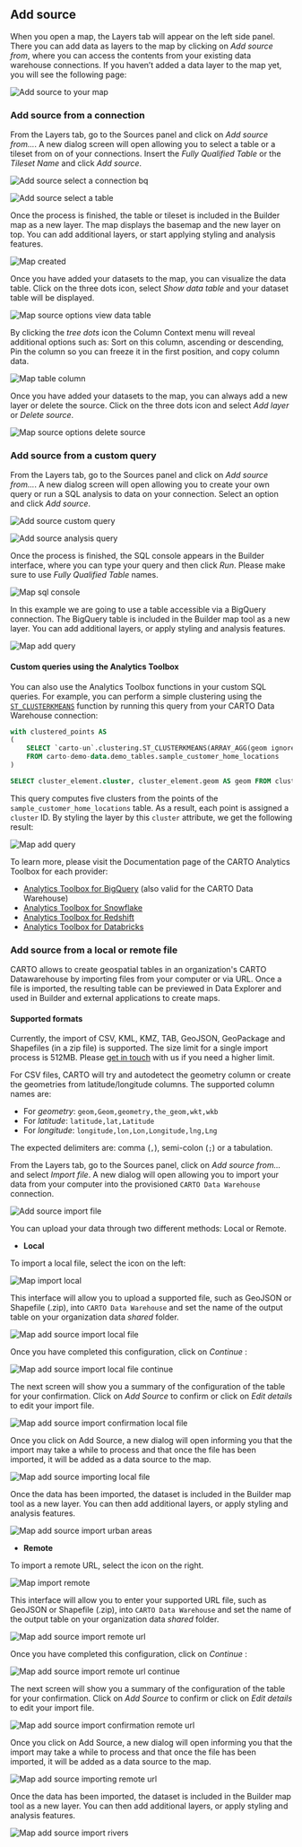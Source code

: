 ## Add source

When you open a map, the Layers tab will appear on the left side panel. There you can add data as layers to the map by clicking on *Add source from*, where you can access the contents from your existing data warehouse connections. If you haven’t added a data layer to the map yet, you will see the following page:

![Add source to your map](/img/cloud-native-workspace/maps/map_add_source_to_your_map.png)

### Add source from a connection

From the Layers tab, go to the Sources panel and click on *Add source from...*. A new dialog screen will open allowing you to select a table or a tileset from on of your connections. Insert the *Fully Qualified Table* or the *Tileset Name* and click *Add source*.

![Add source select a connection bq](/img/cloud-native-workspace/maps/map_add_source_select_a_bq_connection.png)

![Add source select a table](/img/cloud-native-workspace/maps/map_add_source_select_table.png)

Once the process is finished, the table or tileset is included in the Builder map as a new layer. The map displays the basemap and the new layer on top. You can add additional layers, or start applying styling and analysis features.
	
![Map created](/img/cloud-native-workspace/maps/map_created.png)

Once you have added your datasets to the map, you can visualize the data table. Click on the three dots icon, select *Show data table* and your dataset table will be displayed. 

![Map source options view data table](/img/cloud-native-workspace/maps/map_source_options.png)

By clicking the *tree dots* icon the Column Context menu will reveal additional options such as: Sort on this column, ascending or descending, Pin the column so you can freeze it in the first position, and copy column data.

![Map table column](/img/cloud-native-workspace/maps/map_table_column.png)

Once you have added your datasets to the map, you can always add a new layer or delete the source. Click on the three dots icon and select *Add layer* or *Delete source*.

![Map source options delete source](/img/cloud-native-workspace/maps/map_source_options.png)

### Add source from a custom query

From the Layers tab, go to the Sources panel and click on *Add source from...*. A new dialog screen will open allowing you to create your own query or run a SQL analysis to data on your connection. Select an option and click *Add source*.

![Add source custom query](/img/cloud-native-workspace/maps/map_add_source_a_custom_query.png)

![Add source analysis query](/img/cloud-native-workspace/maps/map_add_source_an_analysis_query.png)

Once the process is finished, the SQL console appears in the Builder interface, where you can type your query and then click *Run*. Please make sure to use *Fully Qualified Table* names.

![Map sql console](/img/cloud-native-workspace/maps/map_sql_console.png)

In this example we are going to use a table accessible via a BigQuery connection. The BigQuery table is included in the Builder map tool as a new layer. You can add additional layers, or apply styling and analysis features.
	
![Map add query](/img/cloud-native-workspace/maps/map_add_query.png)


#### Custom queries using the Analytics Toolbox

You can also use the Analytics Toolbox functions in your custom SQL queries. For example, you can perform a simple clustering using the [`ST_CLUSTERKMEANS`](/analytics-toolbox-bq/sql-reference/clustering/#st_clusterkmeans) function by running this query from your CARTO Data Warehouse connection:

```sql
with clustered_points AS
(
    SELECT `carto-un`.clustering.ST_CLUSTERKMEANS(ARRAY_AGG(geom ignore nulls), 6) AS cluster_arr
    FROM carto-demo-data.demo_tables.sample_customer_home_locations
)

SELECT cluster_element.cluster, cluster_element.geom AS geom FROM clustered_points, UNNEST(cluster_arr) AS cluster_element
```

This query computes five clusters from the points of the `sample_customer_home_locations` table. As a result, each point is assigned a `cluster` ID. By styling the layer by this `cluster` attribute, we get the following result:

![Map add query](/img/cloud-native-workspace/maps/map_custom-query-analytics-toolbox-clustering.png)


To learn more, please visit the Documentation page of the CARTO Analytics Toolbox for each provider: 
* [Analytics Toolbox for BigQuery](/analytics-toolbox-bigquery) (also valid for the CARTO Data Warehouse)
* [Analytics Toolbox for Snowflake](/analytics-toolbox-snowflake)
* [Analytics Toolbox for Redshift](/analytics-toolbox-redshift)
* [Analytics Toolbox for Databricks](/analytics-toolbox-databricks)

### Add source from a local or remote file

CARTO allows to create geospatial tables in an organization's CARTO Datawarehouse by importing files from your computer or via URL. Once a file is imported, the resulting table can be previewed in Data Explorer and used in Builder and external applications to create maps.

#### Supported formats
Currently, the import of CSV, KML, KMZ, TAB, GeoJSON, GeoPackage and Shapefiles (in a zip file) is supported. The size limit for a single import process is 512MB. Please [get in touch](mailto:support@carto.com) with us if you need a higher limit. 

For CSV files, CARTO will try and autodetect the geometry column or create the geometries from latitude/longitude columns. The supported column names are: 
* For *geometry*: `geom,Geom,geometry,the_geom,wkt,wkb`
* For *latitude*: `latitude,lat,Latitude`
* For *longitude*: `longitude,lon,Lon,Longitude,lng,Lng`

The expected delimiters are: comma (`,`), semi-colon (`;`) or a tabulation.


From the Layers tab, go to the Sources panel, click on *Add source from...* and select *Import file*. A new dialog will open allowing you to import your data from your computer into the provisioned `CARTO Data Warehouse` connection. 

![Add source import file](/img/cloud-native-workspace/maps/map_add_source_import_a_file.png)

You can upload your data through two different methods: Local or Remote.

-  **Local**

To import a local file, select the icon on the left:

![Map import local](/img/cloud-native-workspace/maps/map_import_local.png)

This interface will allow you to upload a supported file, such as GeoJSON or Shapefile (.zip), into `CARTO Data Warehouse` and set the name of the output table on your organization data *shared* folder.

![Map add source import local file](/img/cloud-native-workspace/maps/map_import_local_file.png)

Once you have completed this configuration, click on *Continue* : 

![Map add source import local file continue](/img/cloud-native-workspace/maps/map_import_local_file_continue.png)

The next screen will show you a summary of the configuration of the table for your confirmation. Click on *Add Source* to confirm or click on *Edit details* to edit your import file.

![Map add source import confirmation local file](/img/cloud-native-workspace/maps/map_import_confirmation_local_file.png)

Once you click on Add Source, a new dialog will open informing you that the import may take a while to process and that once the file has been imported, it will be added as a data source to the map.

![Map add source importing local file](/img/cloud-native-workspace/maps/map_importing_local_file.png)

Once the data has been imported, the dataset is included in the Builder map tool as a new layer. You can then add additional layers, or apply styling and analysis features.

![Map add source import urban areas](/img/cloud-native-workspace/maps/map_import_urban_areas.png)

-  **Remote**

To import a remote URL, select the icon on the right.

![Map import remote](/img/cloud-native-workspace/maps/map_import_remote.png)

This interface will allow you to enter your supported URL file, such as GeoJSON or Shapefile (.zip), into `CARTO Data Warehouse` and set the name of the output table on your organization data *shared* folder.

![Map add source import remote url](/img/cloud-native-workspace/maps/map_import_remote_url.png)

Once you have completed this configuration, click on *Continue* : 

![Map add source import remote url continue](/img/cloud-native-workspace/maps/map_import_remote_url_continue.png)

The next screen will show you a summary of the configuration of the table for your confirmation. Click on *Add Source* to confirm or click on *Edit details* to edit your import file.

![Map add source import confirmation remote url](/img/cloud-native-workspace/maps/map_import_confirmation_remote_url.png)

Once you click on Add Source, a new dialog will open informing you that the import may take a while to process and that once the file has been imported, it will be added as a data source to the map.

![Map add source importing remote url](/img/cloud-native-workspace/maps/map_importing_remote_url.png)

Once the data has been imported, the dataset is included in the Builder map tool as a new layer. You can then add additional layers, or apply styling and analysis features.

![Map add source import rivers](/img/cloud-native-workspace/maps/map_import_rivers.png)









